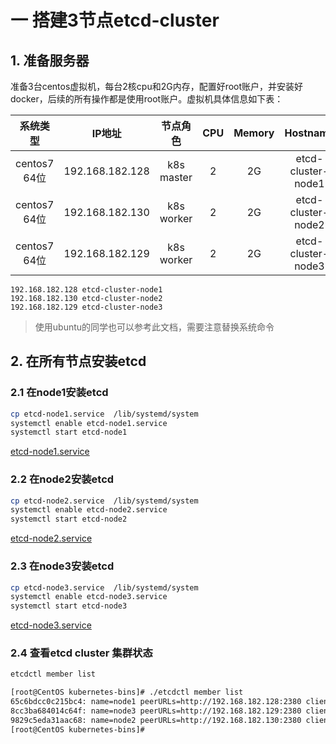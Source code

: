 # 一 搭建3节点etcd-cluster
## 1. 准备服务器
准备3台centos虚拟机，每台2核cpu和2G内存，配置好root账户，并安装好docker，后续的所有操作都是使用root账户。虚拟机具体信息如下表：

| 系统类型 | IP地址 | 节点角色 | CPU | Memory | Hostname |
| :------: | :--------: | :-------: | :-----: | :---------: | :-----: |
| centos7 64位 | 192.168.182.128 | k8s master |   2    | 2G | etcd-cluster-node1 |
| centos7 64位 | 192.168.182.130 | k8s worker |   2    | 2G | etcd-cluster-node2 |
| centos7 64位 | 192.168.182.129 | k8s worker |   2    | 2G | etcd-cluster-node3 |

```/etc/hosts
192.168.182.128 etcd-cluster-node1
192.168.182.130 etcd-cluster-node2
192.168.182.129 etcd-cluster-node3
```

> 使用ubuntu的同学也可以参考此文档，需要注意替换系统命令

## 2. 在所有节点安装etcd
### 2.1 在node1安装etcd
```bash
cp etcd-node1.service  /lib/systemd/system
systemctl enable etcd-node1.service
systemctl start etcd-node1 
```
[etcd-node1.service][1]

### 2.2 在node2安装etcd
```bash
cp etcd-node2.service  /lib/systemd/system
systemctl enable etcd-node2.service 
systemctl start etcd-node2
```
[etcd-node2.service][2]

### 2.3 在node3安装etcd
```bash
cp etcd-node3.service  /lib/systemd/system
systemctl enable etcd-node3.service 
systemctl start etcd-node3
```
[etcd-node3.service][3]

### 2.4 查看etcd cluster 集群状态
```bash
etcdctl member list

[root@CentOS kubernetes-bins]# ./etcdctl member list 
65c6bdcc0c215bc4: name=node1 peerURLs=http://192.168.182.128:2380 clientURLs=http://192.168.182.128:2379 isLeader=true
8cc3ba684014c64f: name=node3 peerURLs=http://192.168.182.129:2380 clientURLs=http://192.168.182.129:2379 isLeader=false
9829c5eda31aac68: name=node2 peerURLs=http://192.168.182.130:2380 clientURLs=http://192.168.182.130:2379 isLeader=false
[root@CentOS kubernetes-bins]# 
```

[1]: https://github.com/solozyx/k8s-cluster/tree/master/etcd-cluster/etcd-node1.service
[2]: https://github.com/solozyx/k8s-cluster/tree/master/etcd-cluster/etcd-node2.service
[3]: https://github.com/solozyx/k8s-cluster/tree/master/etcd-cluster/etcd-node3.service
